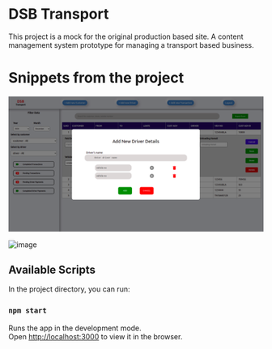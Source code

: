 # DSB Transport
This project is a mock for the original production based site. A content management system prototype for managing a transport based business.

# Snippets from the project
![image](src/images/112734757-bec94200-8f6d-11eb-99d5-95bf8fef68ba.png)

![image](images/jula.png)

## Available Scripts

In the project directory, you can run:

### `npm start`

Runs the app in the development mode.\
Open [http://localhost:3000](http://localhost:3000) to view it in the browser.

